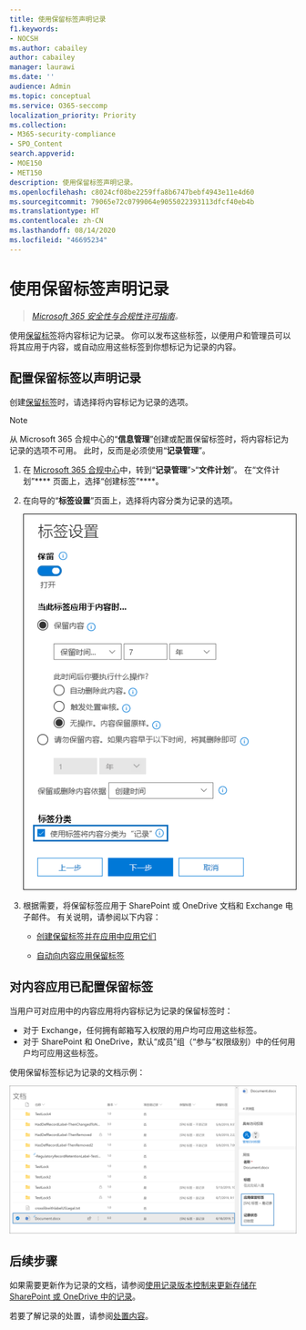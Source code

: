 ```yaml
---
title: 使用保留标签声明记录
f1.keywords:
- NOCSH
ms.author: cabailey
author: cabailey
manager: laurawi
ms.date: ''
audience: Admin
ms.topic: conceptual
ms.service: O365-seccomp
localization_priority: Priority
ms.collection:
- M365-security-compliance
- SPO_Content
search.appverid:
- MOE150
- MET150
description: 使用保留标签声明记录。
ms.openlocfilehash: c8024cf08be2259ffa8b6747bebf4943e11e4d60
ms.sourcegitcommit: 79065e72c0799064e9055022393113dfcf40eb4b
ms.translationtype: HT
ms.contentlocale: zh-CN
ms.lasthandoff: 08/14/2020
ms.locfileid: "46695234"
---
```

# <a name="declare-records-by-using-retention-labels"></a>使用保留标签声明记录

>*[Microsoft 365 安全性与合规性许可指南](https://aka.ms/ComplianceSD)。*

使用[保留标签](retention.md#retention-labels)将内容标记为记录。 你可以发布这些标签，以便用户和管理员可以将其应用于内容，或自动应用这些标签到你想标记为记录的内容。

## <a name="configuring-retention-labels-to-declare-records"></a>配置保留标签以声明记录

创建[保留标签](retention.md#retention-labels)时，请选择将内容标记为记录的选项。

>[!NOTE] 
> 从 Microsoft 365 合规中心的“**信息管理**”创建或配置保留标签时，将内容标记为记录的选项不可用。 此时，反而是必须使用“**记录管理**”。

1. 在 [Microsoft 365 合规中心](https://compliance.microsoft.com)中，转到“**记录管理**”\>“**文件计划**”。 在“文件计划”**** 页面上，选择“创建标签”****。

2. 在向导的“**标签设置**”页面上，选择将内容分类为记录的选项。
    
   ![选中“使用标签将内容分类为‘记录’”复选框](../media/recordversioning6.png)

3. 根据需要，将保留标签应用于 SharePoint 或 OneDrive 文档和 Exchange 电子邮件。 有关说明，请参阅以下内容：
    
    - [创建保留标签并在应用中应用它们](create-apply-retention-labels.md)
    
    - [自动向内容应用保留标签](apply-retention-labels-automatically.md)

## <a name="applying-the-configured-retention-label-to-content"></a>对内容应用已配置保留标签

当用户可对应用中的内容应用将内容标记为记录的保留标签时：

- 对于 Exchange，任何拥有邮箱写入权限的用户均可应用这些标签。 
- 对于 SharePoint 和 OneDrive，默认“成员”组（“参与”权限级别）中的任何用户均可应用这些标签。

使用保留标签标记为记录的文档示例：

![标记为记录的文档的详细信息窗格](../media/recordversioning7.png)

## <a name="next-steps"></a>后续步骤

如果需要更新作为记录的文档，请参阅[使用记录版本控制来更新存储在 SharePoint 或 OneDrive 中的记录](record-versioning.md)。

若要了解记录的处置，请参阅[处置内容](disposition.md)。
